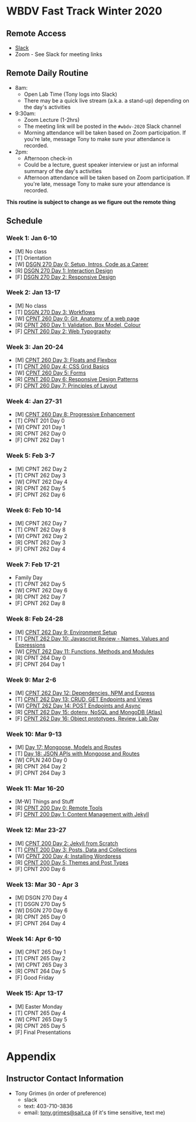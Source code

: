 # WBDV Fast Track Winter 2020
## Remote Access
- [Slack](https://sait-wbdv.slack.com/)
- Zoom - See Slack for meeting links

## Remote Daily Routine
- 8am:
  - Open Lab Time (Tony logs into Slack)
  - There may be a quick live stream (a.k.a. a stand-up) depending on the day's activities
- 9:30am: 
  - Zoom Lecture (1-2hrs)
  - The meeting link will be posted in the `#wbdv-2020` Slack channel
  - Morning attendance will be taken based on Zoom participation. If you're late, message Tony to make sure your attendance is recorded.
- 2pm:
  - Afternoon check-in
  - Could be a lecture, guest speaker interview or just an informal summary of the day's activities
  - Afternoon attendance will be taken based on Zoom participation. If you're late, message Tony to make sure your attendance is recorded.

**This routine is subject to change as we figure out the remote thing**

## Schedule
### Week 1: Jan 6-10
- [M] No class
- [T] Orientation
- [W] [DSGN 270 Day 0: Setup, Intros, Code as a Career](materials/dsgn270/days/d00/README.md)
- [R] [DSGN 270 Day 1: Interaction Design](materials/dsgn270/days/d01/README.md)
- [F] [DSGN 270 Day 2: Responsive Design](materials/dsgn270/days/d02/README.md)

### Week 2: Jan 13-17
- [M] No class
- [T] [DSGN 270 Day 3: Workflows](materials/dsgn270/days/d03/README.md)
- [W] [CPNT 260 Day 0: Git, Anatomy of a web page](materials/cpnt260/days/d00/README.md)
- [R] [CPNT 260 Day 1: Validation, Box Model, Colour](materials/cpnt260/days/d01/README.md)
- [F] [CPNT 260 Day 2: Web Typography](materials/cpnt260/days/d02/README.md)

### Week 3: Jan 20-24
- [M] [CPNT 260 Day 3: Floats and Flexbox](materials/cpnt260/days/d03/README.md)
- [T] [CPNT 260 Day 4: CSS Grid Basics](materials/cpnt260/days/d04/README.md)
- [W] [CPNT 260 Day 5: Forms](materials/cpnt260/days/d05/README.md)
- [R] [CPNT 260 Day 6: Responsive Design Patterns](materials/cpnt260/days/d06/README.md)
- [F] [CPNT 260 Day 7: Principles of Layout](materials/cpnt260/days/d07/README.md)

### Week 4: Jan 27-31
- [M] [CPNT 260 Day 8: Progressive Enhancement](materials/cpnt260/days/d08/README.md)
- [T] CPNT 201 Day 0
- [W] CPNT 201 Day 1
- [R] CPNT 262 Day 0
- [F] CPNT 262 Day 1

### Week 5: Feb 3-7
- [M] CPNT 262 Day 2
- [T] CPNT 262 Day 3
- [W] CPNT 262 Day 4
- [R] CPNT 262 Day 5
- [F] CPNT 262 Day 6

### Week 6: Feb 10-14
- [M] CPNT 262 Day 7
- [T] CPNT 262 Day 8
- [W] CPNT 262 Day 2
- [R] CPNT 262 Day 3
- [F] CPNT 262 Day 4

### Week 7: Feb 17-21
- Family Day
- [T] CPNT 262 Day 5
- [W] CPNT 262 Day 6
- [R] CPNT 262 Day 7
- [F] CPNT 262 Day 8

### Week 8: Feb 24-28
- [M] [CPNT 262 Day 9: Environment Setup](materials/cpnt262/chapters/ch00/README.md)
- [T] [CPNT 262 Day 10: Javascript Review - Names, Values and Expressions](materials/cpnt262/chapters/ch01/README.md)
- [W] [CPNT 262 Day 11: Functions, Methods and Modules](materials/cpnt262/chapters/ch02/README.md)
- [R] CPNT 264 Day 0 
- [F] CPNT 264 Day 1

### Week 9: Mar 2-6
- [M] [CPNT 262 Day 12: Dependencies, NPM and Express](materials/cpnt262/chapters/ch03/README.md)
- [T] [CPNT 262 Day 13: CRUD, GET Endpoints and Views](materials/cpnt262/chapters/ch04/README.md)
- [W] [CPNT 262 Day 14: POST Endpoints and Async](materials/cpnt262/chapters/ch05/README.md)
- [R] [CPNT 262 Day 15: dotenv, NoSQL and MongoDB (Atlas)](materials/cpnt262/chapters/ch06/README.md)
- [F] [CPNT 262 Day 16: Object prototypes, Review, Lab Day](materials/cpnt262/chapters/ch07/README.md)

### Week 10: Mar 9-13
- [M] [Day 17: Mongoose, Models and Routes](materials/cpnt262/chapters/ch08/README.md)
- [T] [Day 18: JSON APIs with Mongoose and Routes](materials/cpnt262/chapters/ch09/README.md)
- [W] CPLN 240 Day 0
- [R] CPNT 264 Day 2
- [F] CPNT 264 Day 3
### Week 11: Mar 16-20
- [M-W] Things and Stuff
- [R] [CPNT 200 Day 0: Remote Tools](materials/cpnt200/chapters/ch00/README.md)
- [F] [CPNT 200 Day 1: Content Management with Jekyll](materials/cpnt200/chapters/ch01/README.md)

### Week 12: Mar 23-27
- [M] [CPNT 200 Day 2: Jekyll from Scratch](materials/cpnt200/chapters/ch02/README.md)
- [T] [CPNT 200 Day 3: Posts, Data and Collections](materials/cpnt200/chapters/ch03/README.md)
- [W] [CPNT 200 Day 4: Installing Wordpress](materials/cpnt200/chapters/ch04/README.md)
- [R] [CPNT 200 Day 5: Themes and Post Types](materials/cpnt200/chapters/ch05/README.md)
- [F] CPNT 200 Day 6

### Week 13: Mar 30 - Apr 3
- [M] DSGN 270 Day 4
- [T] DSGN 270 Day 5
- [W] DSGN 270 Day 6
- [R] CPNT 265 Day 0
- [F] CPNT 264 Day 4

### Week 14: Apr 6-10
- [M] CPNT 265 Day 1
- [T] CPNT 265 Day 2
- [W] CPNT 265 Day 3
- [R] CPNT 264 Day 5
- [F] Good Friday

### Week 15: Apr 13-17
- [M] Easter Monday
- [T] CPNT 265 Day 4
- [W] CPNT 265 Day 5
- [R] CPNT 265 Day 5
- [F] Final Presentations

# Appendix
## Instructor Contact Information
- Tony Grimes (in order of preference)
  - slack
  - text: 403-710-3836
  - email: tony.grimes@sait.ca (if it's time sensitive, text me)
